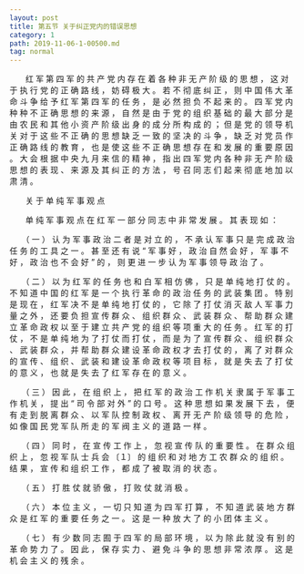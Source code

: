 ```yaml
---
layout: post
title: 第五节 关于纠正党内的错误思想
category: 1
path: 2019-11-06-1-00500.md
tag: normal
---
```



　　红 军 第 四 军 的 共 产 党 内 存 在 着 各 种 非 无 产 阶 级 的 思 想 ， 这 对 于 执 行 党 的 正 确 路 线 ， 妨 碍 极 大 。 若 不 彻 底 纠 正 ， 则 中 国 伟 大 革 命 斗 争 给 予 红 军 第 四 军 的 任 务 ， 是 必 然 担 负 不 起 来 的 。 四 军 党 内 种 种 不 正 确 思 想 的 来 源 ， 自 然 是 由 于 党 的 组 织 基 础 的 最 大 部 分 是 由 农 民 和 其 他 小 资 产 阶 级 出 身 的 成 分 所 构 成 的 ； 但 是 党 的 领 导 机 关 对 于 这 些 不 正 确 的 思 想 缺 乏 一 致 的 坚 决 的 斗 争 ， 缺 乏 对 党 员 作 正 确 路 线 的 教 育 ， 也 是 使 这 些 不 正 确 思 想 存 在 和 发 展 的 重 要 原 因 。 大 会 根 据 中 央 九 月 来 信 的 精 神 ， 指 出 四 军 党 内 各 种 非 无 产 阶 级 思 想 的 表 现 、 来 源 及 其 纠 正 的 方 法 ， 号 召 同 志 们 起 来 彻 底 地 加 以 肃 清 。

　　关 于 单 纯 军 事 观 点

　　单 纯 军 事 观 点 在 红 军 一 部 分 同 志 中 非 常 发 展 。 其 表 现 如 ： 

　　（ 一 ） 认 为 军 事 政 治 二 者 是 对 立 的 ， 不 承 认 军 事 只 是 完 成 政 治 任 务 的 工 具 之 一 。 甚 至 还 有 说 “ 军 事 好 ， 政 治 自 然 会 好 ， 军 事 不 好 ， 政 治 也 不 会 好 ” 的 ， 则 更 进 一 步 认 为 军 事 领 导 政 治 了 。 

　　（ 二 ） 以 为 红 军 的 任 务 也 和 白 军 相 仿 佛 ， 只 是 单 纯 地 打 仗 的 。 不 知 道 中 国 的 红 军 是 一 个 执 行 革 命 的 政 治 任 务 的 武 装 集 团 。 特 别 是 现 在 ， 红 军 决 不 是 单 纯 地 打 仗 的 ， 它 除 了 打 仗 消 灭 敌 人 军 事 力 量 之 外 ， 还 要 负 担 宣 传 群 众 、 组 织 群 众 、 武 装 群 众 、 帮 助 群 众 建 立 革 命 政 权 以 至 于 建 立 共 产 党 的 组 织 等 项 重 大 的 任 务 。 红 军 的 打 仗 ， 不 是 单 纯 地 为 了 打 仗 而 打 仗 ， 而 是 为 了 宣 传 群 众 、 组 织 群 众 、 武 装 群 众 ， 并 帮 助 群 众 建 设 革 命 政 权 才 去 打 仗 的 ， 离 了 对 群 众 的 宣 传 、 组 织 、 武 装 和 建 设 革 命 政 权 等 项 目 标 ， 就 是 失 去 了 打 仗 的 意 义 ， 也 就 是 失 去 了 红 军 存 在 的 意 义 。 

　　（ 三 ） 因 此 ， 在 组 织 上 ， 把 红 军 的 政 治 工 作 机 关 隶 属 于 军 事 工 作 机 关 ， 提 出 “ 司 令 部 对 外 ” 的 口 号 。 这 种 思 想 如 果 发 展 下 去 ， 便 有 走 到 脱 离 群 众 、 以 军 队 控 制 政 权 、 离 开 无 产 阶 级 领 导 的 危 险 ， 如 像 国 民 党 军 队 所 走 的 军 阀 主 义 的 道 路 一 样 。 

　　（ 四 ） 同 时 ， 在 宣 传 工 作 上 ， 忽 视 宣 传 队 的 重 要 性 。 在 群 众 组 织 上 ， 忽 视 军 队 士 兵 会 〔１〕 的 组 织 和 对 地 方 工 农 群 众 的 组 织 。 结 果 ， 宣 传 和 组 织 工 作 ， 都 成 了 被 取 消 的 状 态 。

　　（ 五 ） 打 胜 仗 就 骄 傲 ， 打 败 仗 就 消 极 。 

　　（ 六 ） 本 位 主 义 ， 一 切 只 知 道 为 四 军 打 算 ， 不 知 道 武 装 地 方 群 众 是 红 军 的 重 要 任 务 之 一 。 这 是 一 种 放 大 了 的 小 团 体 主 义 。 

　　（ 七 ） 有 少 数 同 志 囿 于 四 军 的 局 部 环 境 ， 以 为 除 此 就 没 有 别 的 革 命 势 力 了 。 因 此 ， 保 存 实 力 、 避 免 斗 争 的 思 想 非 常 浓 厚 。 这 是 机 会 主 义 的 残 余 。